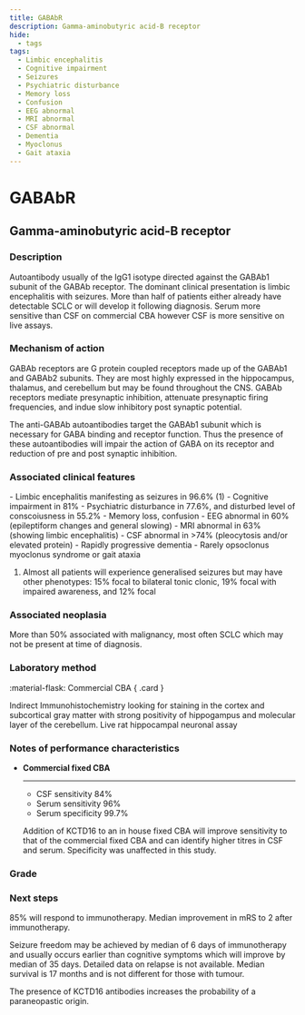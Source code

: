 ```yaml
---
title: GABAbR
description: Gamma-aminobutyric acid-B receptor
hide:
  - tags
tags:
  - Limbic encephalitis
  - Cognitive impairment
  - Seizures
  - Psychiatric disturbance
  - Memory loss
  - Confusion
  - EEG abnormal
  - MRI abnormal
  - CSF abnormal
  - Dementia
  - Myoclonus
  - Gait ataxia
---
```


# GABAbR

## **Gamma-aminobutyric acid-B receptor**

### Description
Autoantibody usually of the IgG1 isotype directed against the GABAb1 subunit of the GABAb receptor. The dominant clinical presentation is limbic encephalitis with seizures. More than half of patients either already have detectable SCLC or will develop it following diagnosis. Serum more sensitive than CSF on commercial CBA however CSF is more sensitive on live assays.

### Mechanism of action
GABAb receptors are G protein coupled receptors made up of the GABAb1 and GABAb2 subunits. They are most highly expressed in the hippocampus, thalamus, and cerebellum but may be found throughout the CNS. GABAb receptors mediate presynaptic inhibition, attenuate presynaptic firing frequencies, and indue slow inhibitory post synaptic potential. 

The anti-GABAb autoantibodies target the GABAb1 subunit which is necessary for GABA binding and receptor function. Thus the presence of these autoantibodies will impair the action of GABA on its receptor and reduction of pre and post synaptic inhibition.

### Associated clinical features
<div class="annotate" markdown>
- Limbic encephalitis manifesting as seizures in 96.6% (1) 
- Cognitive impairment in 81%
- Psychiatric disturbance in 77.6%, and disturbed level of conscoiusness in 55.2%
- Memory loss, confusion
- EEG abnormal in 60% (epileptiform changes and general slowing)
- MRI abnormal in 63% (showing limbic encephalitis)
- CSF abnormal in >74% (pleocytosis and/or elevated protein)
- Rapidly progressive dementia
- Rarely opsoclonus myoclonus syndrome or gait ataxia
</div>

1. Almost all patients will experience generalised seizures but may have other phenotypes: 15% focal to bilateral tonic clonic, 19% focal with impaired awareness, and 12% focal

### Associated neoplasia
More than 50% associated with malignancy, most often SCLC which may not be present at time of diagnosis.

### Laboratory method
<div class="grid" markdown>

:material-flask: Commercial CBA
{ .card }

</div>

Indirect Immunohistochemistry looking for staining in the cortex and subcortical gray matter with strong positivity of hippogampus and molecular layer of the cerebellum.
Live rat hippocampal neuronal assay

### Notes of performance characteristics
<div class="grid cards" markdown>
  
-   __Commercial fixed CBA__

    ---

    * CSF sensitivity 84%
    * Serum sensitivity 96%
    * Serum specificity 99.7%
  
    Addition of KCTD16 to an in house fixed CBA will improve sensitivity to that of the commercial fixed CBA and can identify higher titres in CSF and serum. Specificity was unaffected in this study.

</div>

### Grade

### Next steps
85% will respond to immunotherapy. Median improvement in mRS to 2 after immunotherapy. 

Seizure freedom may be achieved by median of 6 days of immunotherapy and usually occurs earlier than cognitive symptoms which will improve by median of 35 days. Detailed data on relapse is not available. Median survival is 17 months and is not different for those with tumour.

The presence of KCTD16 antibodies increases the probability of a paraneopastic origin.

[^1]: Lancaster, Eric, Meizan Lai, Xiaoyu Peng, Ethan Hughes, Radu Constantinescu, Jeffrey Raizer, Daniel Friedman, et al. “Antibodies to the GABAB Receptor in Limbic Encephalitis with Seizures: Case Series and Characterisation of the Antigen.” Lancet Neurology 9, no. 1 (January 2010): 67–76. https://doi.org/10.1016/S1474-4422(09)70324-2.
[^2]: Graus, Francesc, Alberto Vogrig, Sergio Muñiz-Castrillo, Jean-Christophe G. Antoine, Virginie Desestret, Divyanshu Dubey, Bruno Giometto, et al. “Updated Diagnostic Criteria for Paraneoplastic Neurologic Syndromes.” Neurology - Neuroimmunology Neuroinflammation 8, no. 4 (July 2021): e1014. https://doi.org/10.1212/NXI.0000000000001014.
[^3]: Höftberger, Romana, Maarten J. Titulaer, Lidia Sabater, Balazs Dome, Anita Rózsás, Balazs Hegedus, Mir Alireza Hoda, et al. “Encephalitis and GABAB Receptor Antibodies.” Neurology 81, no. 17 (October 22, 2013): 1500–1506. https://doi.org/10.1212/WNL.0b013e3182a9585f.
[^4]: Jiang, Chunguo, Min Zhu, Dan Wei, Hongyan Duan, Yuhui Zhang, and Xiaokai Feng. “SCLC and Anti-GABABR Encephalitis: A Retrospective Analysis of 60 Cases in China.” Thoracic Cancer 13, no. 6 (2022): 804–10. https://doi.org/10.1111/1759-7714.14323.
[^5]: Coevorden-Hameete, Marleen H van, Marienke A A M de Bruijn, Esther de Graaff, Danielle A E M Bastiaansen, Marco W J Schreurs, Jeroen A A Demmers, Melanie Ramberger, et al. “The Expanded Clinical Spectrum of Anti-GABABR Encephalitis and Added Value of KCTD16 Autoantibodies.” Brain 142, no. 6 (June 2019): 1631–43. https://doi.org/10.1093/brain/awz094.
